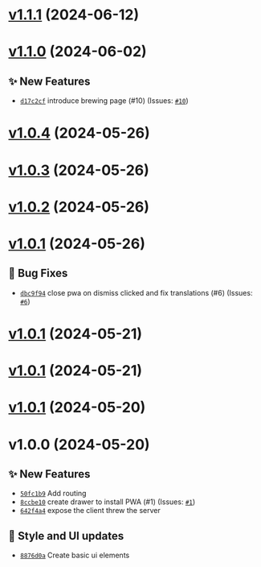 # [v1.1.1](https://github.com/Anthony-Jhoiro/tea-vision/compare/v1.1.0...v1.1.1) (2024-06-12)

# [v1.1.0](https://github.com/Anthony-Jhoiro/tea-vision/compare/v1.0.4...v1.1.0) (2024-06-02)

## ✨ New Features

- [`d17c2cf`](https://github.com/Anthony-Jhoiro/tea-vision/commit/d17c2cf)  introduce brewing page (#10) (Issues: [`#10`](https://github.com/Anthony-Jhoiro/tea-vision/issues/10))

# [v1.0.4](https://github.com/Anthony-Jhoiro/tea-vision/compare/v1.0.3...v1.0.4) (2024-05-26)

# [v1.0.3](https://github.com/Anthony-Jhoiro/tea-vision/compare/v1.0.2...v1.0.3) (2024-05-26)

# [v1.0.2](https://github.com/Anthony-Jhoiro/tea-vision/compare/v1.0.1...v1.0.2) (2024-05-26)

# [v1.0.1](https://github.com/Anthony-Jhoiro/tea-vision/compare/v1.0.0...v1.0.1) (2024-05-26)

## 🐛 Bug Fixes

- [`dbc9f94`](https://github.com/Anthony-Jhoiro/tea-vision/commit/dbc9f94)  close pwa on dismiss clicked and fix translations (#6) (Issues: [`#6`](https://github.com/Anthony-Jhoiro/tea-vision/issues/6))

# [v1.0.1](https://github.com/Anthony-Jhoiro/tea-vision/compare/v1.0.0...v1.0.1) (2024-05-21)

# [v1.0.1](https://github.com/Anthony-Jhoiro/tea-vision/compare/v1.0.0...v1.0.1) (2024-05-21)

# [v1.0.1](https://github.com/Anthony-Jhoiro/tea-vision/compare/v1.0.0...v1.0.1) (2024-05-20)

# v1.0.0 (2024-05-20)

## ✨ New Features

- [`50fc1b9`](https://github.com/Anthony-Jhoiro/tea-vision/commit/50fc1b9)  Add routing 
- [`8ccbe10`](https://github.com/Anthony-Jhoiro/tea-vision/commit/8ccbe10)  create drawer to install PWA (#1) (Issues: [`#1`](https://github.com/Anthony-Jhoiro/tea-vision/issues/1))
- [`642f4a4`](https://github.com/Anthony-Jhoiro/tea-vision/commit/642f4a4)  expose the client threw the server 

## 💄 Style and UI updates
- [`8876d0a`](https://github.com/Anthony-Jhoiro/tea-vision/commit/8876d0a)  Create basic ui elements
